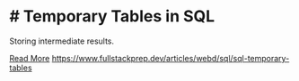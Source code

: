 # # Temporary Tables in SQL

Storing intermediate results.

[Read More](https://www.fullstackprep.dev/articles/webd/sql/sql-temporary-tables) https://www.fullstackprep.dev/articles/webd/sql/sql-temporary-tables